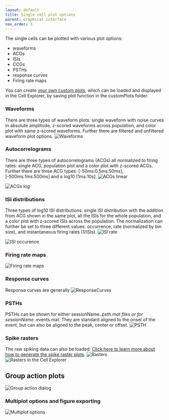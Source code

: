 ```yaml
---
layout: default
title: Single cell plot options
parent: Graphical interface
nav_order: 3
---
```

The single cells can be plotted with various plot options: 
* waveforms
* ACGs
* ISIs
* CCGs
* PSTHs
* response curves
* Firing rate maps

You can create [your own custom plots](https://github.com/petersenpeter/Cell-Explorer/wiki/Custom-single-cell-plots), which can be loaded and displayed in the Cell Explorer, by saving plot function in the customPlots folder.

### Waveforms
There are three types of waveform plots: single waveform with noise curves in absolute amplitude, z-scored waveforms across population, and color plot with same z-scored waveforms. Further there are filtered and unfiltered waveform plot options. 
![Waveforms](https://buzsakilab.com/wp/wp-content/uploads/2019/12/waveforms.png)

### Autocorrelograms
There are three types of autocorrelograms (ACGs) all normalized to firing rates: single ACG, population plot and a color plot with z-scored ACGs. Further there are three ACG types: [-50ms:0.5ms:50ms], [-500ms:1ms:500ms] and a log10 [1ms:10s]. 
![ACGs linear](https://buzsakilab.com/wp/wp-content/uploads/2019/12/ACGlinear.png)

![ACGs log](https://buzsakilab.com/wp/wp-content/uploads/2019/12/ACGlog.png)

### ISI distributions
Three types of log10 ISI distributions: single ISI distribution with the addition from ACG shown in the same plot, all the ISIs for the whole population, and a color plot with z-scored ISIs across the population. The normalization can further be set to three different values: occurrence, rate (normalized by bin size), and instantaneous firing rates (1/ISIs).
![ISI rate](https://buzsakilab.com/wp/wp-content/uploads/2019/12/ISIrate.png)

![ISI occurence](https://buzsakilab.com/wp/wp-content/uploads/2019/12/ISIoccurence.png)

### Firing rate maps
![Firing rate maps](https://buzsakilab.com/wp/wp-content/uploads/2019/12/firingRateMaps-1.png)

### Response curves
Response curves are generally 
![ResponseCurves](https://buzsakilab.com/wp/wp-content/uploads/2019/12/responseCurves.png)

### PSTHs
PSTHs can be shown for either sessionName.*.psth.mat files or for sessionName.*.events.mat. They are standard aligned to the onset of the event, but can also be aligned to the peak, center or offset.
![PSTH](https://buzsakilab.com/wp/wp-content/uploads/2019/12/psth_ripples.png)

### Spike rasters
The raw spiking data can also be loaded. [Click here to learn more about how to generate the spike raster plots](https://github.com/petersenpeter/Cell-Explorer/wiki/Spike-and-event-data).
![Rasters](https://buzsakilab.com/wp/wp-content/uploads/2019/12/spikeRaster.png)
![Rasters in the Cell Explorer](https://buzsakilab.com/wp/wp-content/uploads/2019/12/spikeRasterCellExplorer.png)

## Group action plots
![Group action dialog](https://buzsakilab.com/wp/wp-content/uploads/2019/12/Cell-Explorer-group-action-dialog.png)
### Multiplot options and figure exporting
![Multiplot options](https://buzsakilab.com/wp/wp-content/uploads/2019/12/Cell-Explorer-group-action-multiplot-dialog.png)
